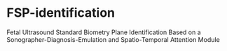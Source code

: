 # FSP-identification
Fetal Ultrasound Standard Biometry Plane Identification Based on a Sonographer-Diagnosis-Emulation and Spatio-Temporal Attention Module
